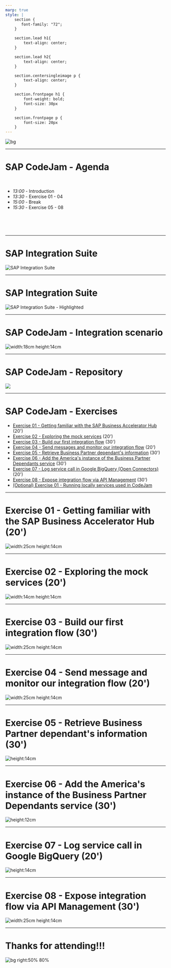 ```yaml
---
marp: true
style: |
    section {
       font-family: "72";
    }

    section.lead h1{
        text-align: center;
    }

    section.lead h2{
        text-align: center;
    }

    section.centersingleimage p {
        text-align: center;
    }

    section.frontpage h1 {
        font-weight: bold;
        font-size: 30px
    }

    section.frontpage p {
        font-size: 20px
    }
---
```


<!-- paginate: false -->

![bg](assets/art/CodeJam_Art.png)

---
# SAP CodeJam - Agenda

<br/>

- *13:00* - Introduction
- *13:30* - Exercise 01 - 04
- *15:00* - Break
- *15:30* - Exercise 05 - 08

<br/>
<br/>
<br/>

---
<!-- paginate: true -->

# SAP Integration Suite

![SAP Integration Suite](assets/sap-integration-suite-services.png)

--- 

# SAP Integration Suite

![SAP Integration Suite - Highlighted](assets/sap-integration-suite-services-highlighted.png)


--- 

# SAP CodeJam - Integration scenario


<!-- _class: centersingleimage -->
![width:18cm height:14cm](assets/diagrams/final_data_flow.png)


--- 

# SAP CodeJam - Repository
 
 <!-- _class: centersingleimage -->
![](assets/repository.png)

--- 

<!-- _footer: "*[Troubleshooting](https://github.com/SAP-samples/connecting-systems-services-integration-suite-codejam/blob/main/troubleshooting.md#troubleshooting): Whenever you face an issue, make sure to check this page first.*" -->

# SAP CodeJam - Exercises

* [Exercise 01 - Getting familiar with the SAP Business Accelerator Hub](./01-getting-familiar-business-accelerator-hub/README.md#exercise-01---getting-familiar-with-the-sap-business-accelerator-hub) (20')
* [Exercise 02 - Exploring the mock services](./02-exploring-the-mock-services/README.md#exercise-02---exploring-the-mock-services) (20')
* [Exercise 03 - Build our first integration flow](./03-build-first-integration-flow/README.md#exercise-03---building-our-first-integration-flow) (30')
* [Exercise 04 - Send messages and monitor our integration flow](./04-send-messages-and-monitor/README.md#exercise-04---sending-messages-and-monitoring-our-integration-flow) (20')
* [Exercise 05 - Retrieve Business Partner dependant's information](./05-retrieve-bp-dependants/README.md#exercise-05---retrieve-business-partner-dependants-information) (30')
* [Exercise 06 - Add the America's instance of the Business Partner Dependants service](./06-add-americas-bp-dependants/README.md#exercise-06---add-the-americas-instance-of-the-business-partner-dependants-service) (30')
* [Exercise 07 - Log service call in Google BigQuery (Open Connectors)](./07-log-requests-in-bigquery/README.md#exercise-07---log-request-in-bigquery) (20')
* [Exercise 08 - Expose integration flow via API Management](./08-expose-integration-flow-api-management/README.md#exercise-08---expose-integration-flow-via-api-management) (30')
* [(Optional) Exercise 01 - Running locally services used in CodeJam](./optional-01-running-locally/README.md#optional-exercise-01---running-locally-services-used-in-codejam)


--- 
<!-- _class: centersingleimage -->

# Exercise 01 - Getting familiar with the SAP Business Accelerator Hub (20')

![width:25cm height:14cm](exercises/01-getting-familiar-business-accelerator-hub/assets/S4HANACloud-API-BusinessPartner.png)

--- 
<!-- _class: centersingleimage -->

# Exercise 02 - Exploring the mock services (20')

![width:14cm height:14cm](exercises/02-exploring-the-mock-services/assets/click-send-to-get-response.gif)


---
<!-- _class: centersingleimage -->

# Exercise 03 - Build our first integration flow (30')

![width:25cm height:14cm](exercises/03-build-first-integration-flow/assets/diagrams/first_data_flow.png)

---
<!-- _class: centersingleimage -->

# Exercise 04 - Send message and monitor our integration flow (20')

![width:25cm height:14cm](exercises/04-send-messages-and-monitor/assets/send-request-integration-flow.png)

---
<!-- _class: centersingleimage -->

# Exercise 05 - Retrieve Business Partner dependant's information (30')

![height:14cm](exercises/05-retrieve-bp-dependants/assets/diagrams/bp_data_flow.png)

---
<!-- _class: centersingleimage -->

# Exercise 06 - Add the America's instance of the Business Partner Dependants service (30')

![height:12cm](exercises/06-add-americas-bp-dependants/assets/diagrams/bp_americas_data_flow.png)

---
<!-- _class: centersingleimage -->

# Exercise 07 - Log service call in Google BigQuery (20')

![height:14cm](exercises/07-log-requests-in-bigquery/assets/diagrams/bigquery_data_flow.png)

---
<!-- _class: centersingleimage -->

# Exercise 08 - Expose integration flow via API Management (30')

![width:25cm height:14cm](exercises/08-expose-integration-flow-api-management/assets/import-spec-create-api.gif)

--- 
<!-- _class: centersingleimage -->

# Thanks for attending!!!

![bg right:50% 80%](SessionFeedback.png)
